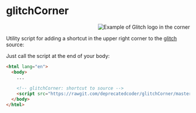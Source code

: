 # glitchCorner


<p align="right">
  <img alt="Example of Glitch logo in the corner" src="https://i.imgur.com/jmswiGH.png">
</p>

Utility script for adding a shortcut in the upper right corner to the [glitch](http://glitch.com) source:

Just call the script at the end of your body:

```html
<html lang="en">
  <body>
    ...
    
    <!-- glitchCorner: shortcut to source -->
    <script src="https://rawgit.com/deprecatedcoder/glitchCorner/master/glitch-corner.js"></script>
  </body>
</html>
```
